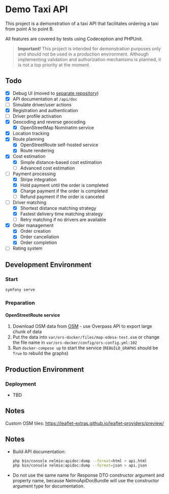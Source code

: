 # Demo Taxi API

This project is a demonstration of a taxi API that facilitates ordering a taxi from point A to point B.

All features are covered by tests using Codeception and PHPUnit.

> **Important!** This project is intended for demonstration purposes only and should not be used in a production
> environment. Although implementing validation and authorization mechanisms is planned, it is not a top priority at the
> moment.

## Todo

- [x] Debug UI (moved to [separate repository](https://github.com/xEdelweiss/taxi-frontend))
- [x] API documentation at `/api/doc`
- [ ] Simulate driver/user actions
- [x] Registration and authentication
- [ ] Driver profile activation
- [x] Geocoding and reverse geocoding
    - [x] OpenStreetMap Nominatim service
- [x] Location tracking
- [x] Route planning
    - [x] OpenStreetRoute self-hosted service
    - [x] Route rendering
- [x] Cost estimation
    - [x] Simple distance-based cost estimation
    - [ ] Advanced cost estimation
- [ ] Payment processing
    - [x] Stripe integration
    - [x] Hold payment until the order is completed
    - [x] Charge payment if the order is completed
    - [ ] Refund payment if the order is canceled
- [ ] Driver matching
    - [x] Shortest distance matching strategy
    - [x] Fastest delivery time matching strategy
    - [ ] Retry matching if no drivers are available
- [x] Order management
    - [x] Order creation
    - [x] Order cancellation
    - [x] Order completion
- [ ] Rating system

## Development Environment

### Start

```bash
symfony serve
```

### Preparation

#### OpenStreetRoute service

1. Download OSM data from [OSM](https://www.openstreetmap.org/export) - use Overpass API to export large chunk of data
2. Put the data into `var/ors-docker/files/map-odesa-test.osm` or change the file name
   in `var/ors-docker/config/ors-config.yml:102`
3. Run `docker-compose up` to start the service (`REBUILD_GRAPHS` should be `True` to rebuild the graphs)

## Production Environment

### Deployment

* TBD

## Notes

Custom OSM tiles: https://leaflet-extras.github.io/leaflet-providers/preview/

## Notes

* Build API documentation:
  ```bash
  php bin/console nelmio:apidoc:dump --format=html > api.html
  php bin/console nelmio:apidoc:dump --format=json > api.json
  ```

* Do not use the same name for Response DTO constructor argument and property name, because NelmoApiDocBundle will use
  the
  constructor argument type for documentation.
